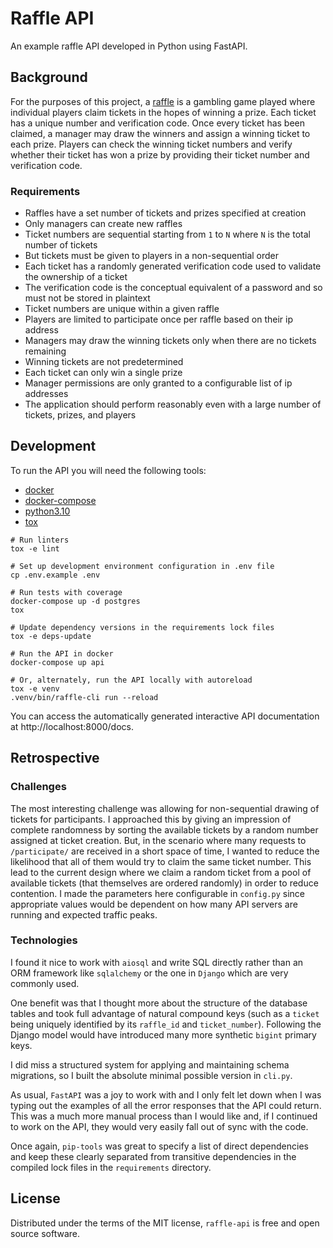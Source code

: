 # Raffle API

An example raffle API developed in Python using FastAPI.

## Background

For the purposes of this project, a
[raffle](https://en.wikipedia.org/wiki/Raffle) is a gambling game played where
individual players claim tickets in the hopes of winning a prize. Each ticket
has a unique number and verification code. Once every ticket has been claimed, a
manager may draw the winners and assign a winning ticket to each prize. Players
can check the winning ticket numbers and verify whether their ticket has won a
prize by providing their ticket number and verification code.

### Requirements

- Raffles have a set number of tickets and prizes specified at creation
- Only managers can create new raffles
- Ticket numbers are sequential starting from `1` to `N` where `N` is the total
  number of tickets
- But tickets must be given to players in a non-sequential order
- Each ticket has a randomly generated verification code used to validate the
  ownership of a ticket
- The verification code is the conceptual equivalent of a password and so must
  not be stored in plaintext
- Ticket numbers are unique within a given raffle
- Players are limited to participate once per raffle based on their ip address
- Managers may draw the winning tickets only when there are no tickets remaining
- Winning tickets are not predetermined
- Each ticket can only win a single prize
- Manager permissions are only granted to a configurable list of ip addresses
- The application should perform reasonably even with a large number of tickets,
  prizes, and players

## Development

To run the API you will need the following tools:

- [docker](https://docs.docker.com/engine/install/)
- [docker-compose](https://docs.docker.com/compose/install/)
- [python3.10](https://www.python.org/downloads/)
- [tox](https://tox.wiki/en/latest/install.html)

```shell
# Run linters
tox -e lint

# Set up development environment configuration in .env file
cp .env.example .env

# Run tests with coverage
docker-compose up -d postgres
tox

# Update dependency versions in the requirements lock files
tox -e deps-update

# Run the API in docker
docker-compose up api

# Or, alternately, run the API locally with autoreload
tox -e venv
.venv/bin/raffle-cli run --reload
```

You can access the automatically generated interactive API documentation at
http://localhost:8000/docs.

## Retrospective

### Challenges

The most interesting challenge was allowing for non-sequential drawing of
tickets for participants. I approached this by giving an impression of complete
randomness by sorting the available tickets by a random number assigned at
ticket creation. But, in the scenario where many requests to `/participate/` are
received in a short space of time, I wanted to reduce the likelihood that all of
them would try to claim the same ticket number. This lead to the current design
where we claim a random ticket from a pool of available tickets (that themselves
are ordered randomly) in order to reduce contention. I made the parameters here
configurable in `config.py` since appropriate values would be dependent on how
many API servers are running and expected traffic peaks.

### Technologies

I found it nice to work with `aiosql` and write SQL directly rather than an ORM
framework like `sqlalchemy` or the one in `Django` which are very commonly used.

One benefit was that I thought more about the structure of the database tables
and took full advantage of natural compound keys (such as a `ticket` being
uniquely identified by its `raffle_id` and `ticket_number`). Following the
Django model would have introduced many more synthetic `bigint` primary keys.

I did miss a structured system for applying and maintaining schema migrations,
so I built the absolute minimal possible version in `cli.py`.

As usual, `FastAPI` was a joy to work with and I only felt let down when I was
typing out the examples of all the error responses that the API could return.
This was a much more manual process than I would like and, if I continued to
work on the API, they would very easily fall out of sync with the code.

Once again, `pip-tools` was great to specify a list of direct dependencies and
keep these clearly separated from transitive dependencies in the compiled lock
files in the `requirements` directory.

## License

Distributed under the terms of the MIT license, `raffle-api` is free and open
source software.
